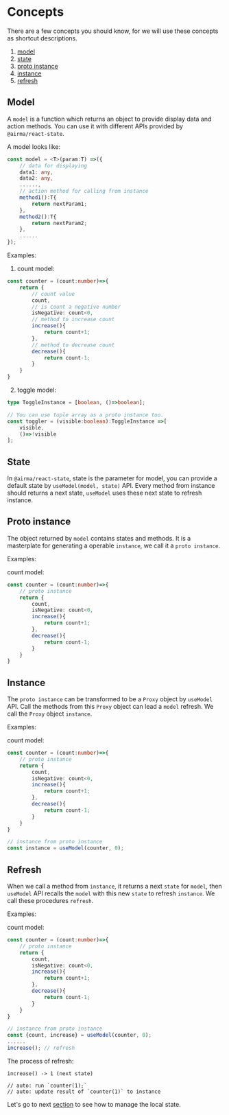 # Concepts

There are a few concepts you should know, for we will use these concepts as shortcut descriptions.

1. [model](/react-state/concepts?id=model)
2. [state](/react-state/concepts?id=state)
3. [proto instance](/react-state/concepts?id=proto-instance)
4. [instance](/react-state/concepts?id=instance)
5. [refresh](/react-state/concepts?id=refresh)

## Model

A `model` is a function which returns an object to provide display data and action methods. You can use it with different APIs provided by `@airma/react-state`. 

A model looks like:

```ts
const model = <T>(param:T) =>({
    // data for displaying
    data1: any,
    data2: any,
    ......,
    // action method for calling from instance 
    method1():T{
        return nextParam1;
    },
    method2():T{
        return nextParam2;
    },
    ......
});
```

Examples:

1. count model:

```ts
const counter = (count:number)=>{
    return {
        // count value
        count,
        // is count a negative number
        isNegative: count<0,
        // method to increase count
        increase(){
            return count+1;
        },
        // method to decrease count
        decrease(){
            return count-1;
        }
    }
}
```

2. toggle model:

```ts
type ToggleInstance = [boolean, ()=>boolean];

// You can use tuple array as a proto instance too.
const toggler = (visible:boolean):ToggleInstance =>[
    visible, 
    ()=>!visible
];
```

## State

In `@airma/react-state`, state is the parameter for model, you can provide a default state by `useModel(model, state)` API. Every method from instance should returns a next state, `useModel` uses these next state to refresh instance.

## Proto instance

The object returned by `model` contains states and methods. It is a masterplate for generating a operable `instance`, we call it a `proto instance`.

Examples:

count model:

```ts
const counter = (count:number)=>{
    // proto instance
    return {
        count,
        isNegative: count<0,
        increase(){
            return count+1;
        },
        decrease(){
            return count-1;
        }
    }
}
```

## Instance

The `proto instance` can be transformed to be a `Proxy` object by `useModel` API. Call the methods from this `Proxy` object can lead a `model` refresh. We call the `Proxy` object `instance`.

Examples:

count model:

```ts
const counter = (count:number)=>{
    // proto instance
    return {
        count,
        isNegative: count<0,
        increase(){
            return count+1;
        },
        decrease(){
            return count-1;
        }
    }
}

// instance from proto instance
const instance = useModel(counter, 0);
```

## Refresh

When we call a method from `instance`, it returns a next `state` for `model`, then `useModel` API recalls the `model` with this new `state` to refresh `instance`. We call these procedures `refresh`.

Examples:

count model:

```ts
const counter = (count:number)=>{
    // proto instance
    return {
        count,
        isNegative: count<0,
        increase(){
            return count+1;
        },
        decrease(){
            return count-1;
        }
    }
}

// instance from proto instance
const {count, increase} = useModel(counter, 0);
......
increase(); // refresh
```

The process of refresh:

```
increase() -> 1 (next state)

// auto: run `counter(1);`
// auto: update result of `counter(1)` to instance
```

Let's go to next [section](/react-state/guides.md) to see how to manage the local state.
